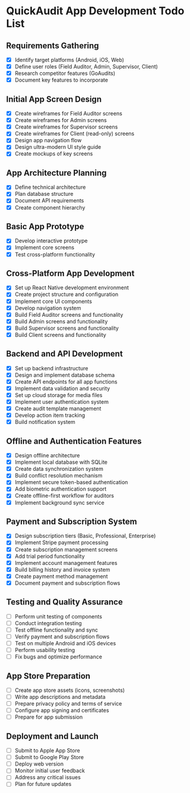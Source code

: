# QuickAudit App Development Todo List

## Requirements Gathering
- [x] Identify target platforms (Android, iOS, Web)
- [x] Define user roles (Field Auditor, Admin, Supervisor, Client)
- [x] Research competitor features (GoAudits)
- [x] Document key features to incorporate

## Initial App Screen Design
- [x] Create wireframes for Field Auditor screens
- [x] Create wireframes for Admin screens
- [x] Create wireframes for Supervisor screens
- [x] Create wireframes for Client (read-only) screens
- [x] Design app navigation flow
- [x] Design ultra-modern UI style guide
- [x] Create mockups of key screens

## App Architecture Planning
- [x] Define technical architecture
- [x] Plan database structure
- [x] Document API requirements
- [x] Create component hierarchy

## Basic App Prototype
- [x] Develop interactive prototype
- [x] Implement core screens
- [x] Test cross-platform functionality

## Cross-Platform App Development
- [x] Set up React Native development environment
- [x] Create project structure and configuration
- [x] Implement core UI components
- [x] Develop navigation system
- [x] Build Field Auditor screens and functionality
- [x] Build Admin screens and functionality
- [x] Build Supervisor screens and functionality
- [x] Build Client screens and functionality

## Backend and API Development
- [x] Set up backend infrastructure
- [x] Design and implement database schema
- [x] Create API endpoints for all app functions
- [x] Implement data validation and security
- [x] Set up cloud storage for media files
- [x] Implement user authentication system
- [x] Create audit template management
- [x] Develop action item tracking
- [x] Build notification system

## Offline and Authentication Features
- [x] Design offline architecture
- [x] Implement local database with SQLite
- [x] Create data synchronization system
- [x] Build conflict resolution mechanism
- [x] Implement secure token-based authentication
- [x] Add biometric authentication support
- [x] Create offline-first workflow for auditors
- [x] Implement background sync service

## Payment and Subscription System
- [x] Design subscription tiers (Basic, Professional, Enterprise)
- [x] Implement Stripe payment processing
- [x] Create subscription management screens
- [x] Add trial period functionality
- [x] Implement account management features
- [x] Build billing history and invoice system
- [x] Create payment method management
- [x] Document payment and subscription flows

## Testing and Quality Assurance
- [ ] Perform unit testing of components
- [ ] Conduct integration testing
- [ ] Test offline functionality and sync
- [ ] Verify payment and subscription flows
- [ ] Test on multiple Android and iOS devices
- [ ] Perform usability testing
- [ ] Fix bugs and optimize performance

## App Store Preparation
- [ ] Create app store assets (icons, screenshots)
- [ ] Write app descriptions and metadata
- [ ] Prepare privacy policy and terms of service
- [ ] Configure app signing and certificates
- [ ] Prepare for app submission

## Deployment and Launch
- [ ] Submit to Apple App Store
- [ ] Submit to Google Play Store
- [ ] Deploy web version
- [ ] Monitor initial user feedback
- [ ] Address any critical issues
- [ ] Plan for future updates
